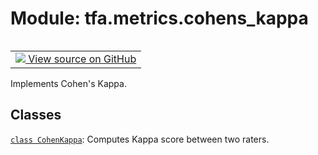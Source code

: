 <div itemscope itemtype="http://developers.google.com/ReferenceObject">
<meta itemprop="name" content="tfa.metrics.cohens_kappa" />
<meta itemprop="path" content="Stable" />
</div>

# Module: tfa.metrics.cohens_kappa


<table class="tfo-notebook-buttons tfo-api" align="left">

<td>
  <a target="_blank" href="https://github.com/tensorflow/addons/tree/r0.6/tensorflow_addons/metrics/cohens_kappa.py">
    <img src="https://www.tensorflow.org/images/GitHub-Mark-32px.png" />
    View source on GitHub
  </a>
</td></table>



Implements Cohen's Kappa.

<!-- Placeholder for "Used in" -->


## Classes

[`class CohenKappa`](../../tfa/metrics/CohenKappa.md): Computes Kappa score between two raters.

